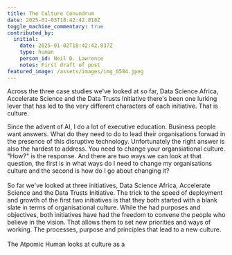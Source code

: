 ```yaml
---
title: The Culture Conundrum
date: 2025-01-03T18:42:42.818Z
toggle_machine_commentary: true
contributed_by:
  initial:
    date: 2025-01-02T18:42:42.837Z
    type: human
    person_id: Neil D. Lawrence
    notes: First draft of post
featured_image: /assets/images/img_0584.jpeg
---
```

Across the three case studies we've looked at so far, Data Science Africa, Accelerate Science and the Data Trusts Initiative there's been one lurking lever that has led to the very different characters of each initiative. That is culture.

Since the advent of AI, I do a lot of executive education. Business people want answers. What do they need to do to lead their organisations forwad in the presence of this disruptive technology. Unfortunately the right answer is also the hardest to address. You need to change your organsiational culture. "How?" is the response. And there are  two ways we can look at that question, the first is in what ways do I need to change my organisations culture and the second is how do I go about changing it?\
\
So far we've looked at three initiatives, Data Science Africa, Accelerate Science and the Data Trusts Initiative. The trick to the speed of deployment and growth of the first two initiatives is that they both started with a blank slate in terms of organisational culture. While the had purposes and objectives, both initiatives have had the freedom to convene the people who believe in the vision. That allows them to set new priorities and ways of working. The processes, purpose and principles that lead to a new culture.\
\
The Atpomic Human looks at culture as a